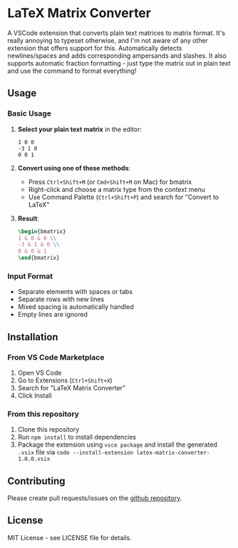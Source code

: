 # LaTeX Matrix Converter

A VSCode extension that converts plain text matrices to matrix format. It's really annoying to typeset otherwise, and I'm not aware of any other extension that offers support for this. Automatically detects newlines/spaces and adds corresponding ampersands and slashes. It also supports automatic fraction formatting - just type the matrix out in plain text and use the command to format everything!

## Usage

### Basic Usage

1. **Select your plain text matrix** in the editor:
   ```
   1 0 0
   -3 1 0
   0 0 1
   ```

2. **Convert using one of these methods**:
   - Press `Ctrl+Shift+M` (or `Cmd+Shift+M` on Mac) for bmatrix
   - Right-click and choose a matrix type from the context menu
   - Use Command Palette (`Ctrl+Shift+P`) and search for "Convert to LaTeX"

3. **Result**:
   ```latex
   \begin{bmatrix}
   1 & 0 & 0 \\
   -3 & 1 & 0 \\
   0 & 0 & 1
   \end{bmatrix}
   ```

### Input Format

- Separate elements with spaces or tabs
- Separate rows with new lines
- Mixed spacing is automatically handled
- Empty lines are ignored

## Installation

### From VS Code Marketplace
1. Open VS Code
2. Go to Extensions (`Ctrl+Shift+X`)
3. Search for "LaTeX Matrix Converter"
4. Click Install

### From this repository
1. Clone this repository
2. Run `npm install` to install dependencies
3. Package the extension using `vsce package` and install the generated `.vsix` file via `code --install-extension latex-matrix-converter-1.0.0.vsix`

## Contributing

Please create pull requests/issues on the [github repository](https://github.com/25benjaminli/latex-matrix-converter). 

## License

MIT License - see LICENSE file for details.